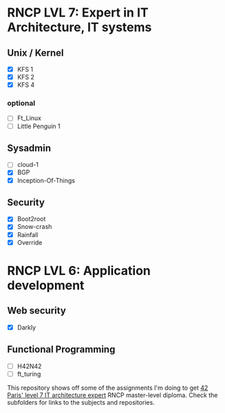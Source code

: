 
# RNCP LVL 7: Expert in IT Architecture, IT systems
## Unix / Kernel
 - [x] KFS 1
 - [x] KFS 2
 - [x] KFS 4
### optional
 - [ ] Ft_Linux
 - [ ] Little Penguin 1

## Sysadmin
- [ ] cloud-1
- [x] BGP
- [x] Inception-Of-Things

## Security
 - [x] Boot2root
 - [x] Snow-crash
 - [x] Rainfall
 - [x] Override

# RNCP LVL 6: Application development

## Web security
 - [x] Darkly
## Functional Programming
 - [ ] H42N42
 - [ ] ft_turing

 This repository shows off some of the assignments I'm doing to get [42 Paris' level 7 IT architecture expert](https://42.fr/en/42-in-paris/computer-science-degree/it-architecture-expert/) RNCP master-level diploma. Check the subfolders for links to the subjects and repositories.
